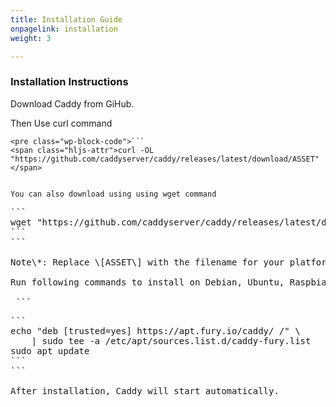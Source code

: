 ```yaml
---
title: Installation Guide
onpagelink: installation
weight: 3

---
```


### **Installation Instructions**

Download Caddy from GiHub.

Then Use curl command

 ```
<pre class="wp-block-code">```
<span class="hljs-attr">curl -OL "https://github.com/caddyserver/caddy/releases/latest/download/ASSET"</span>
```
```

You can also download using using wget command

 ```
<pre class="wp-block-code">```
<span class="hljs-attr">wget "https://github.com/caddyserver/caddy/releases/latest/download/ASSET"</span>
```
```

Note\*: Replace \[ASSET\] with the filename for your platform.

Run following commands to install on Debian, Ubuntu, Raspbian

 ```
<pre class="wp-block-code">```
<span class="hljs-attr">echo "deb [trusted=yes] https://apt.fury.io/caddy/ /" \
    | sudo tee -a /etc/apt/sources.list.d/caddy-fury.list
sudo apt update</span>
```
```

After installation, Caddy will start automatically.